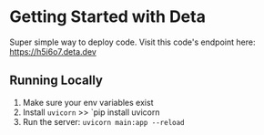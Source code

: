 # Getting Started with Deta

Super simple way to deploy code. Visit this code's endpoint here: https://h5i6o7.deta.dev

## Running Locally
1. Make sure your env variables exist
2. Install `uvicorn` >> `pip install uvicorn
3. Run the server: `uvicorn main:app --reload`
